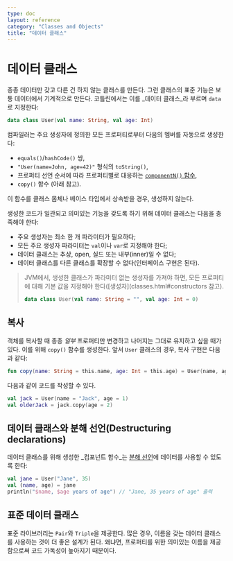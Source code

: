 ```yaml
---
type: doc
layout: reference
category: "Classes and Objects"
title: "데이터 클래스"
---
```


# 데이터 클래스

종종 데이터만 갖고 다른 건 하지 않는 클래스를 만든다. 그런 클래스의 표준 기능은 보통 데이터에서 기계적으로 만든다. 코틀린에서는 이를 _데이터 클래스_라 부르며
`data`로 지정한다:

``` kotlin
data class User(val name: String, val age: Int)
```

컴파일러는 주요 생성자에 정의한 모든 프로퍼티로부터 다음의 멤버를 자동으로 생성한다:

  * `equals()`/`hashCode()` 쌍,
  * `"User(name=John, age=42)"` 형식의 `toString()`,
  * 프로퍼티 선언 순서에 따라 프로퍼티별로 대응하는 [`componentN()` 함수](multi-declarations.html),
  * `copy()` 함수 (아래 참고).

이 함수를 클래스 몸체나 베이스 타입에서 상속받을 경우, 생성하지 않는다.

생성한 코드가 일관되고 의미있는 기능을 갖도록 하기 위해 데이터 클래스는 다음을 충족해야 한다:

  * 주요 생성자는 최소 한 개 파라미터가 필요하다;
  * 모든 주요 생성자 파라미터는 `val`이나 `var`로 지정해야 한다;
  * 데이터 클래스는 추상, open, 실드 또는 내부(inner)일 수 없다;
  * 데이터 클래스를 다른 클래스를 확장할 수 없다(인터페이스 구현은 된다).

> JVM에서, 생성한 클래스가 파라미터 없는 생성자를 가져야 하면, 모든 프로퍼티에 대해 기본 값을 지정해야 한다([생성자](classes.html#constructors 참고).
>
> ``` kotlin
> data class User(val name: String = "", val age: Int = 0)
> ```

## 복사

객체를 복사할 때 종종 _일부_ 프로퍼티만 변경하고 나머지는 그대로 유지하고 싶을 때가 있다. 이를 위해 `copy()` 함수를 생성한다.
앞서 `User` 클래스의 경우, 복사 구현은 다음과 같다:

``` kotlin
fun copy(name: String = this.name, age: Int = this.age) = User(name, age)     
```     

다음과 같이 코드를 작성할 수 있다.

``` kotlin
val jack = User(name = "Jack", age = 1)
val olderJack = jack.copy(age = 2)
```

## 데이터 클래스와 분해 선언(Destructuring declarations)

데이터 클래스를 위해 생성한 _컴포넌트 함수_는 [분해 선언](multi-declarations.html)에 데이터를 사용할 수 있도록 한다:

``` kotlin
val jane = User("Jane", 35)
val (name, age) = jane
println("$name, $age years of age") // "Jane, 35 years of age" 출력
```

## 표준 데이터 클래스

표준 라이브러리는 `Pair`와 `Triple`을 제공한다. 많은 경우, 이름을 갖는 데이터 클래스를 사용하는 것이 더 좋은 설계가 된다.
왜냐면, 프로퍼티를 위한 의미있는 이름을 제공함으로써 코드 가독성이 높아지기 때문이다.
